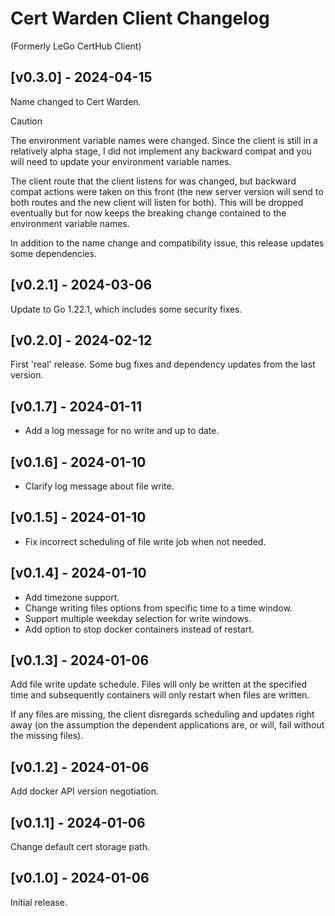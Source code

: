 # Cert Warden Client Changelog
(Formerly LeGo CertHub Client)

## [v0.3.0] - 2024-04-15

Name changed to Cert Warden.

> [!CAUTION]
> The environment variable names were changed. Since the client is still
> in a relatively alpha stage, I did not implement any backward compat
> and you will need to update your environment variable names.

The client route that the client listens for was changed, but backward 
compat actions were taken on this front (the new server version will send 
to both routes and the new client will listen for both). This will be
dropped eventually but for now keeps the breaking change contained to the
environment variable names.

In addition to the name change and compatibility issue, this release
updates some dependencies.


## [v0.2.1] - 2024-03-06

Update to Go 1.22.1, which includes some security fixes.


## [v0.2.0] - 2024-02-12

First 'real' release. Some bug fixes and dependency updates from the
last version.


## [v0.1.7] - 2024-01-11

- Add a log message for no write and up to date.


## [v0.1.6] - 2024-01-10

- Clarify log message about file write.


## [v0.1.5] - 2024-01-10

- Fix incorrect scheduling of file write job when not needed.


## [v0.1.4] - 2024-01-10

- Add timezone support.
- Change writing files options from specific time to a time window.
- Support multiple weekday selection for write windows.
- Add option to stop docker containers instead of restart.


## [v0.1.3] - 2024-01-06

Add file write update schedule. Files will only be written at 
the specified time and subsequently containers will only restart 
when files are written.

If any files are missing, the client disregards scheduling and 
updates right away (on the assumption the dependent applications 
are, or will, fail without the missing files).


## [v0.1.2] - 2024-01-06

Add docker API version negotiation.


## [v0.1.1] - 2024-01-06

Change default cert storage path.


## [v0.1.0] - 2024-01-06

Initial release.
